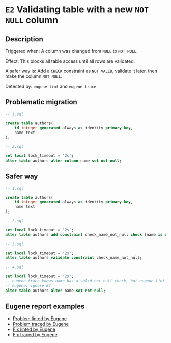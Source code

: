 # `E2` Validating table with a new `NOT NULL` column

## Description

Triggered when: A column was changed from `NULL` to `NOT NULL`.

Effect: This blocks all table access until all rows are validated.

A safer way is: Add a `CHECK` constraint as `NOT VALID`, validate it later, then make the column `NOT NULL`.

Detected by: `eugene lint` and `eugene trace`

## Problematic migration

```sql
-- 1.sql

create table authors(
    id integer generated always as identity primary key,
    name text
);

-- 2.sql

set local lock_timeout = '2s';
alter table authors alter column name set not null;

```

## Safer way

```sql
-- 1.sql

create table authors(
    id integer generated always as identity primary key,
    name text
);

-- 2.sql

set local lock_timeout = '2s';
alter table authors add constraint check_name_not_null check (name is not null) not valid;

-- 3.sql

set local lock_timeout = '2s';
alter table authors validate constraint check_name_not_null;

-- 4.sql

set local lock_timeout = '2s';
-- eugene trace knows name has a valid not null check, but eugene lint doesn't
-- eugene: ignore E2
alter table authors alter name set not null;

```

## Eugene report examples

- [Problem linted by Eugene](unsafe_lint.md)
- [Problem traced by Eugene](unsafe_trace.md)
- [Fix linted by Eugene](safer_trace.md)
- [Fix traced by Eugene](safer_trace.md)
